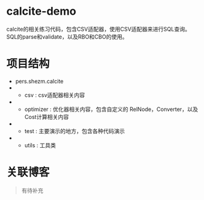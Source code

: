 # calcite-demo
calcite的相关练习代码，包含CSV适配器，使用CSV适配器来进行SQL查询。SQL的parse和validate，以及RBO和CBO的使用。
# 项目结构
- pers.shezm.calcite
- - csv : csv适配器相关内容
- - optimizer : 优化器相关内容，包含自定义的 RelNode，Converter，以及Cost计算相关内容
- - test : 主要演示的地方，包含各种代码演示
- - utils : 工具类
# 关联博客

> 有待补充


